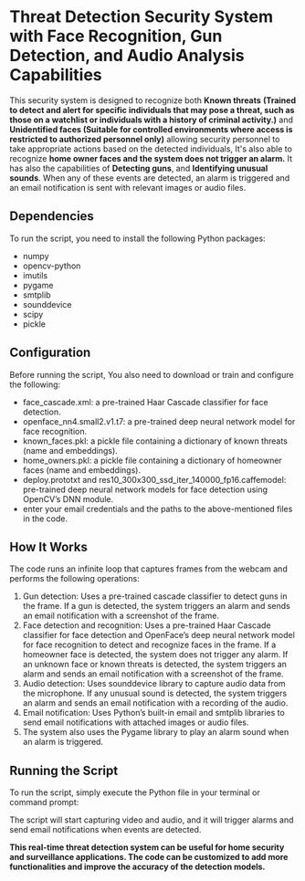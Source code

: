 # Threat Detection Security System with Face Recognition, Gun Detection, and Audio Analysis Capabilities
This security system is designed to recognize both **Known threats** **(Trained to detect and alert for specific individuals that may pose a threat, such as those on a watchlist or individuals with a history of criminal activity.)** and **Unidentified faces (Suitable for controlled environments where access is restricted to authorized personnel only)** allowing security personnel to take appropriate actions based on the detected individuals, It's also able to recognize **home owner faces and the system does not trigger an alarm.** It has also the capabilities of **Detecting guns**, and **Identifying unusual sounds**. When any of these events are detected, an alarm is triggered and an email notification is sent with relevant images or audio files.

<h2>Dependencies</h2>
<p>To run the script, you need to install the following Python packages:</p>
<ul>
  <li>numpy</li>
  <li>opencv-python</li>
  <li>imutils</li>
  <li>pygame</li>
  <li>smtplib</li>
  <li>sounddevice</li>
  <li>scipy</li>
  <li>pickle</li>
</ul>

<h2>Configuration</h2>
<p>Before running the script, You also need to download or train and configure the following:</p>
<ul>
  <li>face_cascade.xml: a pre-trained Haar Cascade classifier for face detection.</li>
  <li>openface_nn4.small2.v1.t7: a pre-trained deep neural network model for face recognition.</li>
  <li> known_faces.pkl: a pickle file containing a dictionary of known threats (name and embeddings).</li>
  <li>home_owners.pkl: a pickle file containing a dictionary of homeowner faces (name and embeddings).</li>
  <li>deploy.prototxt and res10_300x300_ssd_iter_140000_fp16.caffemodel: pre-trained deep neural network models for face detection using OpenCV’s DNN module.</li>
  <li>enter your email credentials and the paths to the above-mentioned files in the code.</li>
</ul>

<h2>How It Works</h2>
<p>The code runs an infinite loop that captures frames from the webcam and performs the following operations:</p>
<ol>
  <li>Gun detection: Uses a pre-trained cascade classifier to detect guns in the frame. If a gun is detected, the system triggers an alarm and sends an email notification with a screenshot of the frame.</li>
  <li>Face detection and recognition: Uses a pre-trained Haar Cascade classifier for face detection and OpenFace’s deep neural network model for face recognition to detect and recognize faces in the frame. If a homeowner face is detected, the system does not trigger any alarm. If an unknown face or known threats is detected, the system triggers an alarm and sends an email notification with a screenshot of the frame.</li>
  <li>Audio detection: Uses sounddevice library to capture audio data from the microphone. If any unusual sound is detected, the system triggers an alarm and sends an email notification with a recording of the audio.</li>
  <li>Email notification: Uses Python’s built-in email and smtplib libraries to send email notifications with attached images or audio files.</li>
  <li>The system also uses the Pygame library to play an alarm sound when an alarm is triggered.</li>
</ol>
  
 <h2>Running the Script</h2>
 <p>To run the script, simply execute the Python file in your terminal or command prompt:</p>
<p>The script will start capturing video and audio, and it will trigger alarms and send email notifications when events are detected.</p>

**This real-time threat detection system can be useful for home security and surveillance applications. The code can be customized to add more functionalities and improve the accuracy of the detection models.**
 
